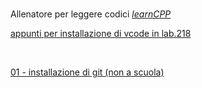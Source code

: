 

<BR>

Allenatore per leggere codici [_learnCPP_](https://sabatinipaolo.github.io/learnCPP/)



<a href="vcode/"> appunti per installazione di vcode in lab.218 </a> 

<br>

<a href="gitGitHubVisualCode/installazioneGit.webm"> 01 - installazione di git (non a scuola) </a>
<br>

